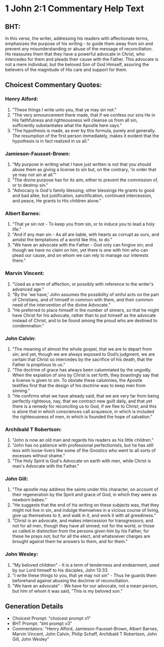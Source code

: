 # 1 John 2:1 Commentary Help Text

## BHT:
In this verse, the writer, addressing his readers with affectionate terms, emphasizes the purpose of his writing - to guide them away from sin and prevent any misunderstanding or abuse of the message of reconciliation. He reassures them that they have a powerful advocate in Christ, who intercedes for them and pleads their cause with the Father. This advocate is not a mere individual, but the beloved Son of God Himself, assuring the believers of the magnitude of His care and support for them.

## Choicest Commentary Quotes:
### Henry Alford:
1. "These things I write unto you, that ye may sin not." 
2. "The very announcement there made, that if we confess our sins He in His faithfulness and righteousness will cleanse us from all sin, sufficiently substantiates what the Apostle here says."
3. "The hypothesis is made, as ever by this formula, purely and generally. The resumption of the first person immediately, makes it evident that the hypothesis is in fact realized in us all."

### Jamieson-Fausset-Brown:
1. "My purpose in writing what I have just written is not that you should abuse them as giving a license to sin but, on the contrary, 'in order that ye may not sin at all.'" 
2. "The divine purpose has for its aim, either to prevent the commission of, or to destroy sin."
3. "Advocacy is God's family blessing; other blessings He grants to good and bad alike, but justification, sanctification, continued intercession, and peace, He grants to His children alone."

### Albert Barnes:
1. "That ye sin not - To keep you from sin, or to induce you to lead a holy life."
2. "And if any man sin - As all are liable, with hearts as corrupt as ours, and amidst the temptations of a world like this, to do."
3. "We have an advocate with the Father - God only can forgive sin; and though we have no claim on him, yet there is one with him who can plead our cause, and on whom we can rely to manage our interests there."

### Marvin Vincent:
1. "Used as a term of affection, or possibly with reference to the writer's advanced age."
2. "By the 'we have,' John assumes the possibility of sinful acts on the part of Christians, and of himself in common with them, and their common need of the intervention of the divine Advocate."
3. "He preferred to place himself in the number of sinners, so that he might have Christ for his advocate, rather than to put himself as the advocate instead of Christ, and to be found among the proud who are destined to condemnation."

### John Calvin:
1. "The meaning of almost the whole gospel, that we are to depart from sin; and yet, though we are always exposed to God’s judgment, we are certain that Christ so intercedes by the sacrifice of his death, that the Father is propitious to us."
2. "The doctrine of grace has always been calumniated by the ungodly. When the expiation of sins by Christ is set forth, they boastingly say that a license is given to sin. To obviate these calumnies, the Apostle testifies first that the design of his doctrine was to keep men from sinning."
3. "He confirms what we have already said, that we are very far from being perfectly righteous, nay, that we contract new guilt daily, and that yet there is a remedy for reconciling us to God, if we flee to Christ; and this is alone that in which consciences call acquiesce, in which is included the righteousness of men, in which is founded the hope of salvation."

### Archibald T Robertson:
1. "John is now an old man and regards his readers as his little children."
2. "John has no patience with professional perfectionists, but he has still less with loose-livers like some of the Gnostics who went to all sorts of excesses without shame."
3. "The Holy Spirit is God's Advocate on earth with men, while Christ is man's Advocate with the Father."

### John Gill:
1. "The apostle may address the saints under this character, on account of their regeneration by the Spirit and grace of God, in which they were as newborn babes."
2. "He suggests that the end of his writing on these subjects was, that they might not live in sin, and indulge themselves in a vicious course of living, give up themselves to it, and walk in it, and work it with all greediness."
3. "Christ is an advocate, and makes intercession for transgressors; and not for all men, though they have all sinned; not for the world, or those so called in distinction from the persons given him by his Father, for these he prays not; but for all the elect, and whatsoever charges are brought against them he answers to them, and for them."

### John Wesley:
1. "My beloved children" - It is a term of tenderness and endearment, used by our Lord himself to his disciples, John 13:33.
2. "I write these things to you, that ye may not sin" - Thus he guards them beforehand against abusing the doctrine of reconciliation.
3. "We have an advocate" - We have for our advocate, not a mean person, but him of whom it was said, "This is my beloved son."


## Generation Details
- Choicest Prompt: "choicest prompt v1"
- BHT Prompt: "bht prompt v3"
- Commentators: "Henry Alford, Jamieson-Fausset-Brown, Albert Barnes, Marvin Vincent, John Calvin, Philip Schaff, Archibald T Robertson, John Gill, John Wesley"

